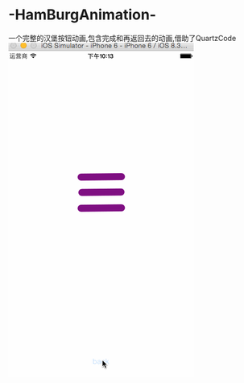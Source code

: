 # -HamBurgAnimation-
一个完整的汉堡按钮动画,包含完成和再返回去的动画,借助了QuartzCode 
![](https://github.com/HotWordland/-HamBurgAnimation-/blob/master/hamburgAnimation.gif)
